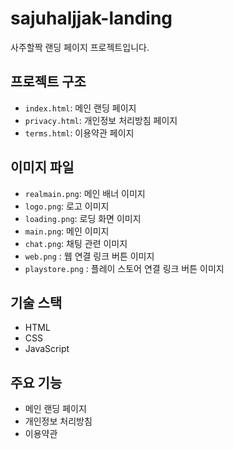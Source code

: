 # sajuhaljjak-landing

사주할짝 랜딩 페이지 프로젝트입니다.

## 프로젝트 구조

- `index.html`: 메인 랜딩 페이지
- `privacy.html`: 개인정보 처리방침 페이지
- `terms.html`: 이용약관 페이지

## 이미지 파일

- `realmain.png`: 메인 배너 이미지
- `logo.png`: 로고 이미지
- `loading.png`: 로딩 화면 이미지
- `main.png`: 메인 이미지
- `chat.png`: 채팅 관련 이미지
- `web.png` : 웹 연결 링크 버튼 이미지
- `playstore.png` : 플레이 스토어 연결 링크 버튼 이미지

## 기술 스택

- HTML
- CSS
- JavaScript

## 주요 기능

- 메인 랜딩 페이지
- 개인정보 처리방침
- 이용약관 
